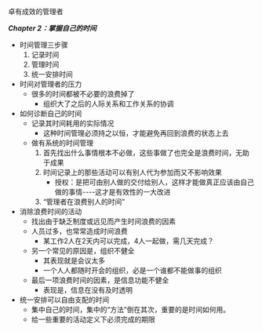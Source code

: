 卓有成效的管理者

***Chapter 2：掌握自己的时间***
   * 时间管理三步骤
      1. 记录时间
      2. 管理时间
      3. 统一安排时间
   * 时间对管理者的压力
      * 很多的时间都被不必要的浪费掉了
         * 组织大了之后的人际关系和工作关系的协调
   * 如何诊断自己的时间
      * 记录其时间耗用的实际情况
         * 这种时间管理必须持之以恒，才能避免再回到浪费的状态上去
      * 做有系统的时间管理
         1. 首先找出什么事情根本不必做，这些事做了也完全是浪费时间，无助于成果
         2. 时间记录上的那些活动可以有别人代为参加而又不影响效果
            * 授权：是把可由别人做的交付给别人，这样才能做真正应该由自己做的事情----这才是有效性的一大改进
         3. “管理者在浪费别人的时间”
   * 消除浪费时间的活动
       * 找出由于缺乏制度或远见而产生时间浪费的因素
       * 人员过多，也常常造成时间浪费
          * 某工作2人在2天内可以完成，4人一起做，需几天完成？
       * 另一个常见的原因是，组织不健全
          * 其表现就是会议太多
          * 一个人人都随时开会的组织，必是一个谁都不能做事的组织
       * 最后一项浪费时间的因素，是信息功能不健全 
          * 表现是，信息在没有及时透明
   * 统一安排可以自由支配的时间
      * 集中自己的时间，集中的“方法”倒在其次，重要的是时间如何用。
      * 给一些重要的活动定义下必须完成的期限